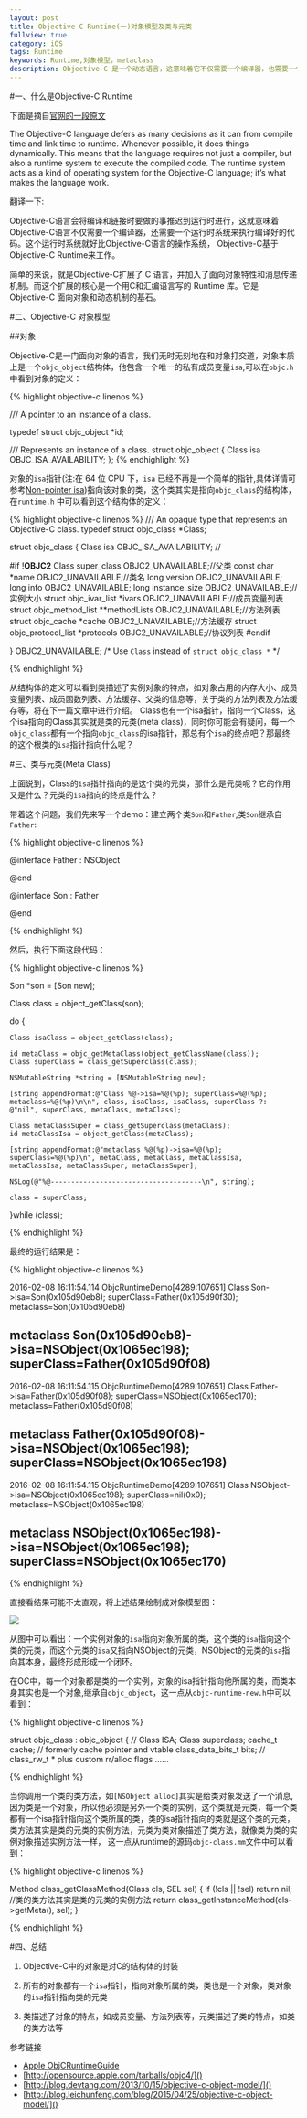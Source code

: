 ```yaml
---
layout: post
title: Objective-C Runtime(一)对象模型及类与元类
fullview: true
category: iOS
tags: Runtime
keywords: Runtime,对象模型，metaclass
description: Objective-C 是一个动态语言，这意味着它不仅需要一个编译器，也需要一个运行时系统来动态得创建类和对象、进行消息传递和转发。理解 Objective-C 的 Runtime 机制可以帮我们更好的了解这个语言，适当的时候还能对语言进行扩展，从系统层面解决项目中的一些设计或技术问题
---
```





#一、什么是Objective-C Runtime

下面是摘自[官网的一段原文](https://developer.apple.com/library/ios/documentation/Cocoa/Conceptual/ObjCRuntimeGuide/Introduction/Introduction.html)

The Objective-C language defers as many decisions as it can from compile time and link time to runtime. Whenever possible, it does things dynamically. This means that the language requires not just a compiler, but also a runtime system to execute the compiled code. The runtime system acts as a kind of operating system for the Objective-C language; it’s what makes the language work.

翻译一下:

Objective-C语言会将编译和链接时要做的事推迟到运行时进行，这就意味着Objective-C语言不仅需要一个编译器，还需要一个运行时系统来执行编译好的代码。这个运行时系统就好比Objective-C语言的操作系统， Objective-C基于Objective-C Runtime来工作。

简单的来说，就是Objective-C扩展了 C 语言，并加入了面向对象特性和消息传递机制。而这个扩展的核心是一个用C和汇编语言写的 Runtime 库。它是 Objective-C 面向对象和动态机制的基石。



#二、Objective-C 对象模型

##对象

Objective-C是一门面向对象的语言，我们无时无刻地在和对象打交道，对象本质上是一个`objc_object`结构体，他包含一个唯一的私有成员变量`isa`,可以在`objc.h`中看到对象的定义：

{% highlight objective-c linenos %}

/// A pointer to an instance of a class.


typedef struct objc_object *id;

/// Represents an instance of a class.
struct objc_object {
    Class isa  OBJC_ISA_AVAILABILITY;
};
{% endhighlight %}

对象的`isa`指针(注:在 64 位 CPU 下，`isa` 已经不再是一个简单的指针,具体详情可参考[Non-pointer isa](http://www.sealiesoftware.com/blog/archive/2013/09/24/objc_explain_Non-pointer_isa.html))指向该对象的类，这个类其实是指向`objc_class`的结构体，在`runtime.h` 中可以看到这个结构体的定义：

{% highlight objective-c linenos %}
/// An opaque type that represents an Objective-C class.
typedef struct objc_class *Class;

struct objc_class {
    Class isa  OBJC_ISA_AVAILABILITY; //

#if !__OBJC2__
    Class super_class                                        OBJC2_UNAVAILABLE;//父类
    const char *name                                         OBJC2_UNAVAILABLE;//类名
    long version                                             OBJC2_UNAVAILABLE;
    long info                                                OBJC2_UNAVAILABLE;
    long instance_size                                       OBJC2_UNAVAILABLE;//实例大小
    struct objc_ivar_list *ivars                             OBJC2_UNAVAILABLE;//成员变量列表
    struct objc_method_list **methodLists                    OBJC2_UNAVAILABLE;//方法列表
    struct objc_cache *cache                                 OBJC2_UNAVAILABLE;//方法缓存
    struct objc_protocol_list *protocols                     OBJC2_UNAVAILABLE;//协议列表
#endif

} OBJC2_UNAVAILABLE;
/* Use `Class` instead of `struct objc_class *` */

{% endhighlight %}

从结构体的定义可以看到类描述了实例对象的特点，如对象占用的内存大小、成员变量列表、成员函数列表、方法缓存、父类的信息等，关于类的方法列表及方法缓存等，将在下一篇文章中进行介绍。  Class也有一个isa指针，指向一个Class，这个isa指向的Class其实就是类的元类(meta class)，同时你可能会有疑问，每一个`objc_class`都有一个指向`objc_class`的isa指针，那总有个`isa`的终点吧？那最终的这个根类的`isa`指针指向什么呢？



#三、类与元类(Meta Class)



上面说到，Class的`isa`指针指向的是这个类的元类，那什么是元类呢？它的作用又是什么？元类的`isa`指向的终点是什么？



带着这个问题，我们先来写一个demo：建立两个类`Son`和`Father`,类`Son`继承自`Father`:

{% highlight objective-c linenos %}

@interface Father : NSObject

@end


@interface Son : Father

@end

{% endhighlight %}


然后，执行下面这段代码：

{% highlight objective-c linenos %}

Son *son = [Son new];

Class class = object_getClass(son);

do {
    
    Class isaClass = object_getClass(class);

    id metaClass = objc_getMetaClass(object_getClassName(class));
    Class superClass = class_getSuperclass(class);
    
    NSMutableString *string = [NSMutableString new];
    
    [string appendFormat:@"Class %@->isa=%@(%p); superClass=%@(%p); metaclass=%@(%p)\n\n", class, isaClass, isaClass, superClass ?: @"nil", superClass, metaClass, metaClass];
    
    Class metaClassSuper = class_getSuperclass(metaClass);
    id metaClassIsa = object_getClass(metaClass);
    
    [string appendFormat:@"metaclass %@(%p)->isa=%@(%p); superClass=%@(%p)\n", metaClass, metaClass, metaClassIsa, metaClassIsa, metaClassSuper, metaClassSuper];
    
    NSLog(@"%@-------------------------------------\n", string);
    
    class = superClass;
    
}while (class);

{% endhighlight %}



最终的运行结果是：

{% highlight objective-c linenos %}

2016-02-08 16:11:54.114 ObjcRuntimeDemo[4289:107651] Class Son->isa=Son(0x105d90eb8); superClass=Father(0x105d90f30); metaclass=Son(0x105d90eb8)

metaclass Son(0x105d90eb8)->isa=NSObject(0x1065ec198); superClass=Father(0x105d90f08)
 -------------------------------------
2016-02-08 16:11:54.115 ObjcRuntimeDemo[4289:107651] Class Father->isa=Father(0x105d90f08); superClass=NSObject(0x1065ec170); metaclass=Father(0x105d90f08)

metaclass Father(0x105d90f08)->isa=NSObject(0x1065ec198); superClass=NSObject(0x1065ec198)
 -------------------------------------
2016-02-08 16:11:54.115 ObjcRuntimeDemo[4289:107651] Class NSObject->isa=NSObject(0x1065ec198); superClass=nil(0x0); metaclass=NSObject(0x1065ec198)

metaclass NSObject(0x1065ec198)->isa=NSObject(0x1065ec198); superClass=NSObject(0x1065ec170)
 -------------------------------------
{% endhighlight %}

直接看结果可能不太直观，将上述结果绘制成对象模型图：

![](/assets/posts/objective-c_class_model_0.jpg)



从图中可以看出：一个实例对象的`isa`指向对象所属的类，这个类的`isa`指向这个类的元类，而这个元类的`isa`又指向NSObject的元类，NSObject的元类的`isa`指向其本身，最终形成形成一个闭环。

在OC中，每一个对象都是类的一个实例，对象的isa指针指向他所属的类，而类本身其实也是一个对象,继承自`objc_object`，这一点从`objc-runtime-new.h`中可以看到：



{% highlight objective-c linenos %}

struct objc_class : objc_object {
    // Class ISA;
    Class superclass;
    cache_t cache;             // formerly cache pointer and vtable
    class_data_bits_t bits;    // class_rw_t * plus custom rr/alloc flags
......

{% endhighlight %}



当你调用一个类的类方法，如`[NSObject alloc]`其实是给类对象发送了一个消息, 因为类是一个对象，所以他必须是另外一个类的实例，这个类就是元类，每一个类都有一个isa指针指向这个类所属的类，类的isa指针指向的类就是这个类的元类， 类方法其实是类的元类的实例方法，元类为类对象描述了类方法，就像类为类的实例对象描述实例方法一样， 这一点从runtime的源码`objc-class.mm`文件中可以看到：



{% highlight objective-c linenos %}

Method class_getClassMethod(Class cls, SEL sel)
{
    if (!cls  ||  !sel) return nil;
    //类的类方法其实是类的元类的实例方法
    return class_getInstanceMethod(cls->getMeta(), sel);
}

{% endhighlight %}



#四、总结

1. Objective-C中的对象是对C的结构体的封装

2. 所有的对象都有一个`isa`指针，指向对象所属的类，类也是一个对象，类对象的`isa`指针指向类的元类

3. 类描述了对象的特点，如成员变量、方法列表等，元类描述了类的特点，如类的类方法等



参考链接

- [Apple ObjCRuntimeGuide](https://developer.apple.com/library/ios/documentation/Cocoa/Conceptual/ObjCRuntimeGuide/Introduction/Introduction.html)
- [http://opensource.apple.com/tarballs/objc4/]()
- [http://blog.devtang.com/2013/10/15/objective-c-object-model/]()
- [http://blog.leichunfeng.com/blog/2015/04/25/objective-c-object-model/]()


